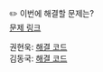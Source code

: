 ✏️ 이번에 해결할 문제는? <br>
[문제 링크](https://leetcode.com/problems/permutations/)

권현욱: [해결 코드]() <br>
김동국: [해결 코드]() <br>
